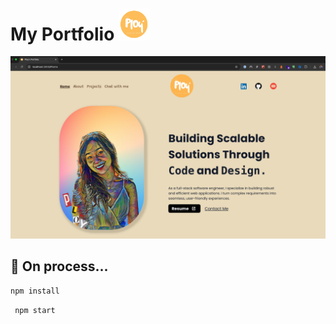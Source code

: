 # My Portfolio <img src="/client/public/favicon.ico" width="50">

![My Portfolio Demo](client/public/assests/home.png)

## 🚀 On process...

```sh
npm install
```

```sh
 npm start
```
